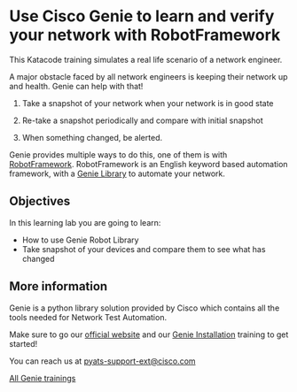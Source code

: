 # Use Cisco Genie to learn and verify your network with RobotFramework

This Katacode training simulates a real life scenario of a network engineer.

A major obstacle faced by all network engineers is keeping their network up and
health. Genie can help with that!

1) Take a snapshot of your network when your network is in good state

2) Re-take a snapshot periodically and compare with initial snapshot

3) When something changed, be alerted.

Genie provides multiple ways to do this,  one of them is with
[RobotFramework](https://robotframework.org). RobotFramework is an English
keyword based automation framework, with a [Genie
Library](https://pubhub.devnetcloud.com/media/pyats-packages/docs/genie/robot/index.html)
to automate your network.

## Objectives

In this learning lab you are going to learn:

* How to use Genie Robot Library
* Take snapshot of your devices and compare them to see what has changed

## More information

Genie is a python library solution provided by Cisco which contains all the
tools needed for Network Test Automation.

Make sure to go our [official website](https://developer.cisco.com/site/pyats)
and our [Genie
Installation](https://www.katacoda.com/jeaubin/scenarios/install) training to
get started!

You can reach us at pyats-support-ext@cisco.com

[All Genie trainings](https://www.katacoda.com/jeaubin)
